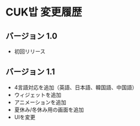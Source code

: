 # CUK밥 変更履歴

## バージョン 1.0
- 初回リリース

## バージョン 1.1
- 4言語対応を追加（英語、日本語、韓国語、中国語）
- ウィジェットを追加
- アニメーションを追加
- 夏休み/冬休み用の画面を追加
- UIを変更
